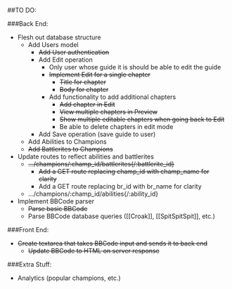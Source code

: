 ##TO DO:

###Back End:
- Flesh out database structure
  - Add Users model
    - ~~Add User authentication~~
    - Add Edit operation
      - Only user whose guide it is should be able to edit the guide
      - ~~Implement Edit for a single chapter~~
        - ~~Title for chapter~~
        - ~~Body for chapter~~
      - Add functionality to add additional chapters
        - ~~Add chapter in Edit~~
        - ~~View multiple chapters in Preview~~
        - ~~Show multiple editable chapters when going back to Edit~~
        - Be able to delete chapters in edit mode
    - Add Save operation (save guide to user)
  - Add Abilities to Champions
  - ~~Add Battlerites to Champions~~
- Update routes to reflect abilities and battlerites
  - ~~.../champions/:champ_id/battlerites{/:battlerite_id}~~
    - ~~Add a GET route replacing champ_id with champ_name for clarity~~
    - Add a GET route replacing br_id with br_name for clarity
  - .../champions/:champ_id/abilities{/:ability_id}
- Implement BBCode parser
  - ~~Parse basic BBCode~~
  - Parse BBCode database queries ([[Croak]], [[SpitSpitSpit]], etc.)
  
###Front End:
- ~~Create textarea that takes BBCode input and sends it to back end~~
  - ~~Update BBCode to HTML on server response~~

###Extra Stuff:
- Analytics (popular champions, etc.)
